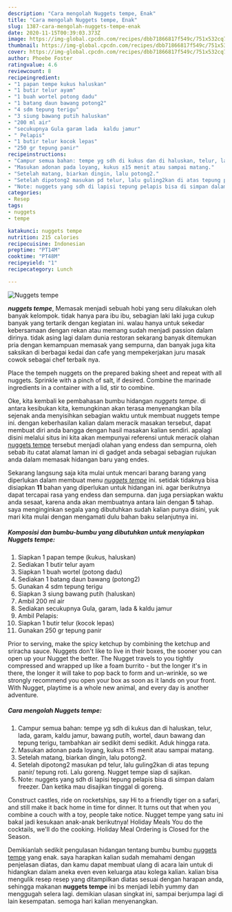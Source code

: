 ```yaml
---
description: "Cara mengolah Nuggets tempe, Enak"
title: "Cara mengolah Nuggets tempe, Enak"
slug: 1387-cara-mengolah-nuggets-tempe-enak
date: 2020-11-15T00:39:03.373Z
image: https://img-global.cpcdn.com/recipes/dbb71866817f549c/751x532cq70/nuggets-tempe-foto-resep-utama.jpg
thumbnail: https://img-global.cpcdn.com/recipes/dbb71866817f549c/751x532cq70/nuggets-tempe-foto-resep-utama.jpg
cover: https://img-global.cpcdn.com/recipes/dbb71866817f549c/751x532cq70/nuggets-tempe-foto-resep-utama.jpg
author: Phoebe Foster
ratingvalue: 4.6
reviewcount: 8
recipeingredient:
- "1 papan tempe kukus haluskan"
- "1 butir telur ayam"
- "1 buah wortel potong dadu"
- "1 batang daun bawang potong2"
- "4 sdm tepung terigu"
- "3 siung bawang putih haluskan"
- "200 ml air"
- "secukupnya Gula garam lada  kaldu jamur"
- " Pelapis"
- "1 butir telur kocok lepas"
- "250 gr tepung panir"
recipeinstructions:
- "Campur semua bahan: tempe yg sdh di kukus dan di haluskan, telur, lada, garam, kaldu jamur, bawang putih, wortel, daun bawang dan tepung terigu, tambahkan air sedikit demi sedikit. Aduk hingga rata."
- "Masukan adonan pada loyang, kukus ±15 menit atau sampai matang."
- "Setelah matang, biarkan dingin, lalu potong2."
- "Setelah dipotong2 masukan pd telur, lalu guling2kan di atas tepung panir/ tepung roti. Lalu goreng. Nugget tempe siap di sajikan."
- "Note: nuggets yang sdh di lapisi tepung pelapis bisa di simpan dalam freezer. Dan ketika mau disajikan tinggal di goreng."
categories:
- Resep
tags:
- nuggets
- tempe

katakunci: nuggets tempe 
nutrition: 215 calories
recipecuisine: Indonesian
preptime: "PT14M"
cooktime: "PT48M"
recipeyield: "1"
recipecategory: Lunch

---
```



![Nuggets tempe](https://img-global.cpcdn.com/recipes/dbb71866817f549c/751x532cq70/nuggets-tempe-foto-resep-utama.jpg)

<b><i>nuggets tempe</i></b>, Memasak menjadi sebuah hobi yang seru dilakukan oleh banyak kelompok. tidak hanya para ibu ibu, sebagian laki laki juga cukup banyak yang tertarik dengan kegiatan ini. walau hanya untuk sekedar kebersamaan dengan rekan atau memang sudah menjadi passion dalam dirinya. tidak asing lagi dalam dunia restoran sekarang banyak ditemukan pria dengan kemampuan memasak yang sempurna, dan banyak juga kita saksikan di berbagai kedai dan cafe yang mempekerjakan juru masak cowok sebagai chef terbaik nya.

Place the tempeh nuggets on the prepared baking sheet and repeat with all nuggets. Sprinkle with a pinch of salt, if desired. Combine the marinade ingredients in a container with a lid, stir to combine.

Oke, kita kembali ke pembahasan bumbu hidangan <i>nuggets tempe</i>. di antara kesibukan kita, kemungkinan akan terasa menyenangkan bila sejenak anda menyisihkan sebagian waktu untuk membuat nuggets tempe ini. dengan keberhasilan kalian dalam meracik masakan tersebut, dapat membuat diri anda bangga dengan hasil masakan kalian sendiri. apalagi disini melalui situs ini kita akan mempunyai referensi untuk meracik olahan <u>nuggets tempe</u> tersebut menjadi olahan yang endess dan sempurna, oleh sebab itu catat alamat laman ini di gadget anda sebagai sebagian rujukan anda dalam memasak hidangan baru yang endes.


Sekarang langsung saja kita mulai untuk mencari barang barang yang diperlukan dalam membuat menu <u><i>nuggets tempe</i></u> ini. setidak tidaknya bisa disiapkan <b>11</b> bahan yang diperlukan untuk hidangan ini. agar berikutnya dapat tercapai rasa yang endess dan sempurna. dan juga persiapkan waktu anda sesaat, karena anda akan membuatnya antara lain dengan <b>5</b> tahap. saya menginginkan segala yang dibutuhkan sudah kalian punya disini, yuk mari kita mulai dengan mengamati dulu bahan baku selanjutnya ini.

<!--inarticleads1-->

##### Komposisi dan bumbu-bumbu yang dibutuhkan untuk menyiapkan Nuggets tempe:

1. Siapkan 1 papan tempe (kukus, haluskan)
1. Sediakan 1 butir telur ayam
1. Siapkan 1 buah wortel (potong dadu)
1. Sediakan 1 batang daun bawang (potong2)
1. Gunakan 4 sdm tepung terigu
1. Siapkan 3 siung bawang putih (haluskan)
1. Ambil 200 ml air
1. Sediakan secukupnya Gula, garam, lada &amp; kaldu jamur
1. Ambil  Pelapis:
1. Siapkan 1 butir telur (kocok lepas)
1. Gunakan 250 gr tepung panir


Prior to serving, make the spicy ketchup by combining the ketchup and sriracha sauce. Nuggets don&#39;t like to live in their boxes, the sooner you can open up your Nugget the better. The Nugget travels to you tightly compressed and wrapped up like a foam burrito - but the longer it&#39;s in there, the longer it will take to pop back to form and un-wrinkle, so we strongly recommend you open your box as soon as it lands on your front. With Nugget, playtime is a whole new animal, and every day is another adventure. 

<!--inarticleads2-->

##### Cara mengolah Nuggets tempe:

1. Campur semua bahan: tempe yg sdh di kukus dan di haluskan, telur, lada, garam, kaldu jamur, bawang putih, wortel, daun bawang dan tepung terigu, tambahkan air sedikit demi sedikit. Aduk hingga rata.
1. Masukan adonan pada loyang, kukus ±15 menit atau sampai matang.
1. Setelah matang, biarkan dingin, lalu potong2.
1. Setelah dipotong2 masukan pd telur, lalu guling2kan di atas tepung panir/ tepung roti. Lalu goreng. Nugget tempe siap di sajikan.
1. Note: nuggets yang sdh di lapisi tepung pelapis bisa di simpan dalam freezer. Dan ketika mau disajikan tinggal di goreng.


Construct castles, ride on rocketships, say Hi to a friendly tiger on a safari, and still make it back home in time for dinner. It turns out that when you combine a couch with a toy, people take notice. Nugget tempe yang satu ini bakal jadi kesukaan anak-anak berikutnya! Holiday Meals You do the cocktails, we&#39;ll do the cooking. Holiday Meal Ordering is Closed for the Season. 

Demikianlah sedikit pengulasan hidangan tentang bumbu bumbu <u>nuggets tempe</u> yang enak. saya harapkan kalian sudah memahami dengan penjelasan diatas, dan kamu dapat membuat ulang di acara lain untuk di hidangkan dalam aneka even even keluarga atau kolega kalian. kalian bisa mengulik resep resep yang ditampilkan diatas sesuai dengan harapan anda, sehingga makanan <b>nuggets tempe</b> ini bs menjadi lebih yummy dan menggugah selera lagi. demikian ulasan singkat ini, sampai berjumpa lagi di lain kesempatan. semoga hari kalian menyenangkan.

